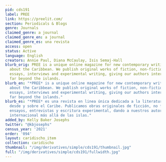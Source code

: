 ```yaml
---
pid: cds191
label: PREE
link: https://preelit.com/
section: Periodicals & Blogs
genre: Journals
claimed_genre: a journal
claimed_genre_en: a journal
claimed_genre_es: una revista
access: open
status: Active
language: English
creators: Annie Paul, Diana McCaulay, Isis Semaj-Hall
blurb_orig: PREE is a unique online magazine for new contemporary writing from and
  about the Caribbean. We publish original works of fiction, non-fiction, poetry,
  essays, interviews and experimental writing, giving our authors international visibility
  far beyond the islands.
blurb_en: "*PREE* is a unique online magazine for new contemporary writing from and
  about the Caribbean. We publish original works of fiction, non-fiction, poetry,
  essays, interviews and experimental writing, giving our authors international visibility
  far beyond the islands."
blurb_es: "*PREE* es una revista en linea única dedicada a la literatura contemporánea
  desde y sobre el Caribe. Publicamos obras originales de ficción, no ficción, poesía,
  ensayos, entrevistas y escritura experimental, dando a nuestros autores visibilidad
  internacional más allá de las islas."
added_by: Kelly Baker Josephs
twitter: "@kbjosephs"
census_year: '2021'
order: '094'
layout: caridischo_item
collection: caridischo
thumbnail: "/img/derivatives/simple/cds191/thumbnail.jpg"
full: "/img/derivatives/simple/cds191/fullwidth.jpg"
---
```

